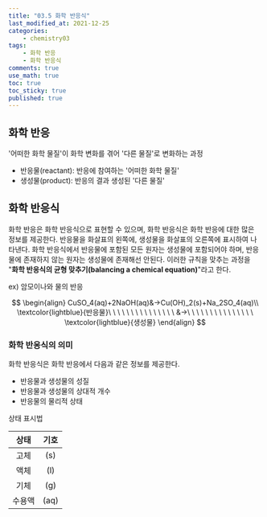 ```yaml
---
title: "03.5 화학 반응식"
last_modified_at: 2021-12-25
categories:
    - chemistry03
tags:
    - 화학 반응
    - 화학 반응식
comments: true
use_math: true
toc: true
toc_sticky: true
published: true
---
```


## 화학 반응

<div class="notice--info">
'어떠한 화학 물질'이 화학 변화를 겪어 '다른 물질'로 변화하는 과정
</div>

- 반응물(reactant): 반응에 참여하는 '어떠한 화학 물질'
- 생성물(product): 반응의 결과 생성된 '다른 물질'

## 화학 반응식

화학 반응은 화학 반응식으로 표현할 수 있으며, 화학 반응식은 화학 반응에 대한 많은 정보를 제공한다. 반응물을 화살표의 왼쪽에, 생성물을 화살표의 오른쪽에 표시하여 나타낸다. 화학 반응식에서 반응물에 포함된 모든 원자는 생성물에 포함되어야 하며, 반응물에 존재하지 않는 원자는 생성물에 존재해선 안된다. 이러한 규칙을 맞추는 과정을 "**화학 반응식의 균형 맞추기(balancing a chemical equation)**"라고 한다.

ex) 암모이나와 물의 반응

$$
\begin{align}
CuSO_4(aq)+2NaOH(aq)&→Cu(OH)_2(s)+Na_2SO_4(aq)\\
\textcolor{lightblue}{반응물}\ \ \ \ \ \ \ \ \ \ \ \ \ \ \ &→\ \ \ \ \ \ \ \ \ \ \ \ \ \ \ \textcolor{lightblue}{생성물}
\end{align}
$$

### 화학 반응식의 의미

화학 반응식은 화학 반응에서 다음과 같은 정보를 제공한다.

- 반응물과 생성물의 성질
- 반응물과 생성물의 상대적 개수
- 반응물의 물리적 상태

상태 표시법

|상태|기호|
|:---:|:---:|
|고체|(s)|
|액체|(l)|
|기체|(g)|
|수용액|(aq)|